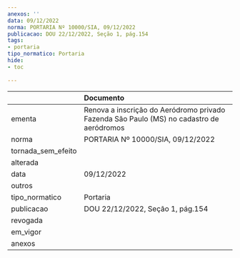 ```yaml
---
anexos: ''
data: 09/12/2022
norma: PORTARIA Nº 10000/SIA, 09/12/2022
publicacao: DOU 22/12/2022, Seção 1, pág.154
tags:
- portaria
tipo_normatico: Portaria
hide: 
- toc 
 
---
```


|                    | Documento                                                                                |
|:-------------------|:-----------------------------------------------------------------------------------------|
| ementa             | Renova a inscrição do Aeródromo privado Fazenda São Paulo (MS) no cadastro de aeródromos |
| norma              | PORTARIA Nº 10000/SIA, 09/12/2022                                                        |
| tornada_sem_efeito |                                                                                          |
| alterada           |                                                                                          |
| data               | 09/12/2022                                                                               |
| outros             |                                                                                          |
| tipo_normatico     | Portaria                                                                                 |
| publicacao         | DOU 22/12/2022, Seção 1, pág.154                                                         |
| revogada           |                                                                                          |
| em_vigor           |                                                                                          |
| anexos             |                                                                                          |